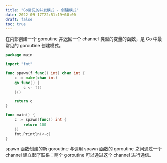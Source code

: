 ```yaml
---
title: "Go常见的并发模式 - 创建模式"
date: 2022-09-17T22:51:19+08:00
draft: false
toc: true
---
```


在内部创建一个 goroutine 并返回一个 channel 类型的变量的函数，是 Go 中最常见的 goroutine 创建模式。

<!--more-->

```go
package main

import "fmt"

func spawn(f func() int) chan int {
	c := make(chan int)
	go func() {
		c <- f()
	}()

	return c
}

func main() {
	c := spawn(func() int {
		return 100
	})
	fmt.Println(<-c)
}
```

spawn 函数创建的新 goroutine 与调用 spawn 函数的 goroutine 之间通过一个 channel 建立起了联系：两个 goroutine 可以通过这个 channel 进行通信。